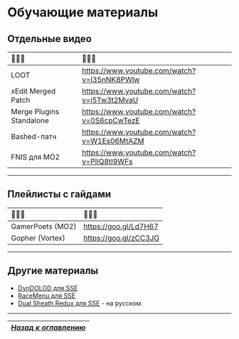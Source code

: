 # Обучающие материалы

## Отдельные видео

|🔷🔷🔷|🔷🔷🔷|
|:-------------------------|:--------------------------------------------|
| LOOT                     | https://www.youtube.com/watch?v=I35nNK8PWlw |
| xEdit Merged Patch       | https://www.youtube.com/watch?v=j5Tw3t2MvaU |
| Merge Plugins Standalone | https://www.youtube.com/watch?v=0S6cpCwTezE |
| Bashed-патч              | https://www.youtube.com/watch?v=W1Es06MtAZM |
| FNIS для MO2             | https://www.youtube.com/watch?v=PIlQ8tI9WFs |

------

## Плейлисты с гайдами

|🔷🔷🔷|🔷🔷🔷|
|:-----------------|:----------------------|
| GamerPoets (MO2) | https://goo.gl/Ld7H67 |
| Gopher (Vortex)  | https://goo.gl/zCC3JG |

------

## Другие материалы

+ [DynDOLOD для SSE](http://forum.step-project.com/topic/13029-dyndolod-236-skyrim-se-beta-with-dynamic-lod)
+ [RaceMenu для SSE](https://www.reddit.com/r/skyrimmods/comments/8akfzv/racemenu_for_new_skse_is_up)
+ [Dual Sheath Redux для SSE](https://gamer-mods.ru/forum/73-2181-1) - на русском.

------

|[*Назад к оглавлению*](../01_Оглавление.md)|
|:---:|
